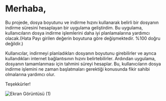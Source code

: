 # Merhaba,

Bu projede, dosya boyutunu ve indirme hızını kullanarak belirli bir dosyanın indirme süresini hesaplayan bir uygulama geliştirdim. Bu uygulama, kullanıcıların dosya indirme işlemlerini daha iyi planlamalarına yardımcı olacak.(Hata Payı girilen değerin boyutuna göre değişmektedir. %100 doğru değildir.)

Kullanıcılar, indirmeyi planladıkları dosyanın boyutunu girebilirler ve ayrıca kullandıkları internet bağlantısının hızını belirtebilirler. Ardından uygulama, dosyanın tamamlanması için tahmini süreyi hesaplar. Bu, kullanıcıların dosya indirme işlemini ne zaman başlatmaları gerektiği konusunda fikir sahibi olmalarına yardımcı olur.

Teşekkürler!


![Ekran Görüntüsü (1)](https://github.com/ahmetenesTARTICI/download_speed_calculation/assets/96331949/ca78d849-0a12-470c-be82-f6d9c77209dd)


